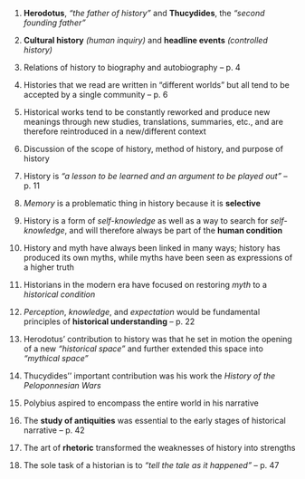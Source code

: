 1. **Herodotus**, *“the father of history”* and **Thucydides**, the *“second founding father”*

2. **Cultural history** *(human inquiry)* and **headline events** *(controlled history)*

3. Relations of history to biography and autobiography – p. 4

4. Histories that we read are written in “different worlds” but all tend to be accepted by a single community – p. 6

5. Historical works tend to be constantly reworked and produce new meanings through new studies, translations, summaries, etc., and are therefore reintroduced in a new/different context

6. Discussion of the scope of history, method of history, and purpose of history

7. History is *“a lesson to be learned and an argument to be played out”* – p. 11

8. *Memory* is a problematic thing in history because it is **selective**

9. History is a form of *self-knowledge* as well as a way to search for *self-knowledge*, and will therefore always be part of the **human condition**

10. History and myth have always been linked in many ways; history has produced its own myths, while myths have been seen as expressions of a higher truth

11. Historians in the modern era have focused on restoring *myth* to a *historical condition*

12. *Perception*, *knowledge*, and *expectation* would be fundamental principles of **historical understanding** – p. 22

13. Herodotus’ contribution to history was that he set in motion the opening of a new *“historical space”* and further extended this space into *“mythical space”*

14. Thucydides’’ important contribution was his work the *History of the Peloponnesian Wars*

15. Polybius aspired to encompass the entire world in his narrative

16. The **study of antiquities** was essential to the early stages of historical narrative – p. 42

17. The art of **rhetoric** transformed the weaknesses of history into strengths 

18. The sole task of a historian is to *“tell the tale as it happened”* – p. 47
